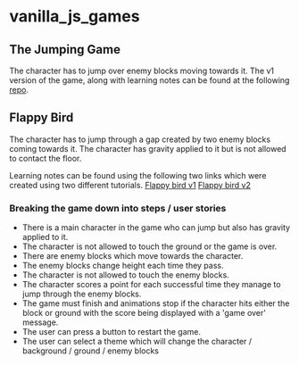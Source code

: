 # vanilla_js_games

## The Jumping Game
The character has to jump over enemy blocks moving towards it. The v1 version of the game, along with learning notes can be found at the following [repo](https://github.com/hurc87/jumping_game).

## Flappy Bird

The character has to jump through a gap created by two enemy blocks coming towards it. The character has gravity applied to it but is not allowed to contact the floor.

Learning notes can be found using the following two links which were created using two different tutorials.
[Flappy bird v1](https://github.com/hurc87/flappy_bird)
[Flappy bird v2](https://github.com/hurc87/flappy_bird_v2)

### Breaking the game down into steps / user stories
* There is a main character in the game who can jump but also has gravity applied to it.
* The character is not allowed to touch the ground or the game is over. 
* There are enemy blocks which move towards the character.
* The enemy blocks change height each time they pass.
* The character is not allowed to touch the enemy blocks.
* The character scores a point for each successful time they manage to jump through the enemy blocks. 
* The game must finish and animations stop if the character hits either the block or ground with the score being displayed with a 'game over' message. 
* The user can press a button to restart the game.
* The user can select a theme which will change the character / background / ground / enemy blocks 